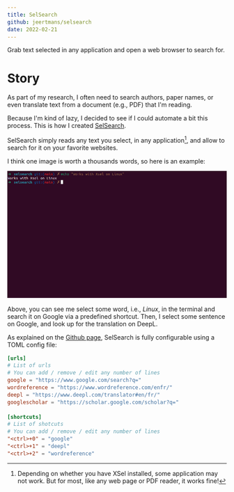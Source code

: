 ```yaml
---
title: SelSearch
github: jeertmans/selsearch
date: 2022-02-21
---
```


Grab text selected in any application and open a web browser to search for.

<!--more-->

# Story

As part of my research, I often need to search authors, paper names, or even
translate text from a document (e.g., PDF) that I'm reading.

Because I'm kind of lazy, I decided to see if I could automate a bit this
process. This is how I created
[SelSearch](https://github.com/jeertmans/selsearch).

SelSearch simply reads any text you select, in any application[^1], and allow
to search for it on your favorite websites.

I think one image is worth a thousands words, so here is an example:

![Example usage of SelSearch](https://raw.githubusercontent.com/jeertmans/selsearch/main/static/demo.gif)

Above, you can see me select some word, i.e., *Linux*, in the terminal and
search it on Google via a predefined shortcut.
Then, I select some sentence on Google, and look up for the
translation on DeepL.

As explained on the [Github page](https://github.com/jeertmans/selsearch), SelSearch
is fully configurable using a TOML config file:

```toml
[urls]
# List of urls
# You can add / remove / edit any number of lines
google = "https://www.google.com/search?q="
wordreference = "https://www.wordreference.com/enfr/"
deepl = "https://www.deepl.com/translator#en/fr/"
googlescholar = "https://scholar.google.com/scholar?q="

[shortcuts]
# List of shotcuts
# You can add / remove / edit any number of lines
"<ctrl>+0" = "google"
"<ctrl>+1" = "deepl"
"<ctrl>+2" = "wordreference"
```

[^1]: Depending on whether you have XSel installed, some application may not work. But for most, like any web page or PDF reader, it works fine!
